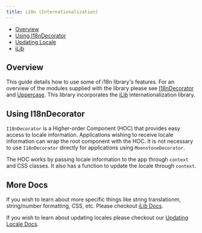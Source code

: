 ```yaml
---
title: i18n (Internationalization)
---
```


* [Overview](#1)
* [Using I18nDecorator](#2)
* [Updating Locale](./update-locale.md)
* [iLib](./ilib.md)

<a name="1"></a>
## Overview

This guide details how to use some of i18n library's features. For an overview of the modules supplied with the library please see [I18nDecorator](../../modules/i18n/I18nDecorator/) and [Uppercase](../../modules/i18n/Uppercase/). This library incorporates the [iLib](https://github.com/iLib-js/iLib) internationalization library.

<a name="2"></a>
## Using I18nDecorator

`I18nDecorator` is a Higher-order Component (HOC) that provides easy access to locale information. Applications wishing to receive locale information can wrap the root component with the HOC. It is not necessary to use `I18nDecorator` directly for applications using `MoonstoneDecorator`.

The HOC works by passing locale information to the app through `context` and CSS classes. It also has a function to update the locale through `context`.

## More Docs

If you wish to learn about more specific things like string translationm, string/number formatting, CSS, etc. Please checkout [iLib Docs](./ilib.md).

If you wish to learn about updating locales please checkout our [Updating Locale Docs](./update-locale.md).


